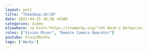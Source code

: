 ```yaml
---
layout: post
title: "The&nbsp;10:30"
date: 2021-04-25 10:30 +0100
categories: video
elsewhere: <a href="https://stwderby.org/">St Werb's Derby</a>
roles: ["Vision Mixer", "Remote Camera Operator"]
youtube: blacp3RuYFw
tags: ['Werbs']
---
```

